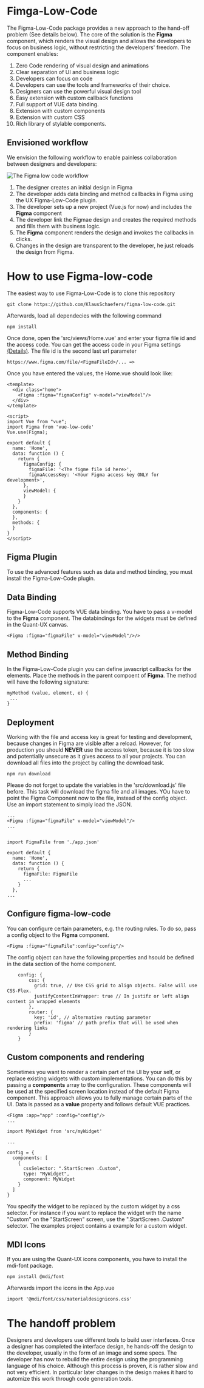 # Fimga-Low-Code
The Figma-Low-Code package provides a new approach to the hand-off problem (See details below). The core of the solution is the **Figma** component,
which renders the visual design and allows the developers to focus on business logic, without restricting the developers' freedom. The component enables:

1. Zero Code rendering of visual design and animations
2. Clear separation of UI and business logic
3. Developers can focus on code
4. Developers can use the tools and frameworks of their choice.
5. Designers can use the powerful visual design tool
6. Easy extension with custom callback functions
7. Full support of VUE data binding.
8. Extension with custom components
9. Extension with custom CSS
10. Rich library of stylable components.

## Envisioned workflow

We envision the following workflow to enable painless collaboration between designers and developers:

![The Figma low code workflow](assets/Workflow.png "Figma-Low-Code workflow")

1. The designer creates an initial design in Figma
2. The developer adds data binding and method callbacks in Figma using the UX Figma-Low-Code plugin.
3. The developer sets up a new project (Vue.js for now) and includes the **Figma** component
4. The developer link the Figmae design and creates the required methods and fills them with business logic.
5. The **Figma**  component renders the design and invokes the callbacks in clicks.
6. Changes in the design are transparent to the developer, he just reloads the design from Figma.


# How to use Figma-low-code

The easiest way to use Figma-Low-Code is to clone this repository

```
git clone https://github.com/KlausSchaefers/figma-low-code.git
```

Afterwards, load all dependecies with the following command

```
npm install
```

Once done, open the 'src/views/Home.vue' and enter your figma file id and the access code. You can
get the access code in your Figma settings [(Details)](https://www.figma.com/developers/api#access-tokens).
The file id is the second last url parameter

```
https://www.figma.com/file/<FigmaFileId>/... =>
```

Once you have entered the values, the Home.vue should look like:

```
<template>
  <div class="home">
    <Figma :figma="figmaConfig" v-model="viewModel"/>
  </div>
</template>

<script>
import Vue from "vue";
import Figma from 'vue-low-code'
Vue.use(Figma);

export default {
  name: 'Home',
  data: function () {
    return {
      figmaConfig: {
        figmaFile: '<The figme file id here>',
        figmaAccessKey: '<Your Figma access key ONLY for development>',
      },
      viewModel: {
      }
    }
  },
  components: {
  },
  methods: {
  }
}
</script>

```


## Figma Plugin

To use the advanced features such as data and method binding, you must install the Figma-Low-Code plugin.

## Data Binding

Figma-Low-Code supports VUE data binding. You have to pass a v-model to the **Figma** component. The databindings for the
widgets must be defined in the Quant-UX canvas.

```
<Figma :figma="figmaFile" v-model="viewModel"/>/>
```

## Method Binding

In the Figma-Low-Code plugin you can define javascript callbacks for the elements. Place the methods in the parent compoent of **Figma**. The method will have the following signature:

```
myMethod (value, element, e) {
 ...
}
```


## Deployment

Working with the file and access key is great for testing and development, because changes in Figma are visible after a reload.
However, for production you should **NEVER** use the access token, because it is too slow and potentially unsecure as it gives access
to all your projects. You can download all files into the project by calling the download task.

```
npm run download
```

Please do not forget to update the variables in the 'src/download.js' file before. This task will download the figma file and all images. YOu have to point the Figma Component now to the file, instead of the config object. Use an import statement to simply load the JSON.

```
...
<Figma :figma="figmaFile" v-model="viewModel"/>
...


import FigmaFile from './app.json'

export default {
  name: 'Home',
  data: function () {
    return {
      figmaFile: FigmaFile
      ...
    }
  },
...

```


## Configure figma-low-code

You can configure certain parameters, e.g. the routing rules. To do so, pass a config object to the
**Figma** component.

```
<Figma :figma="figmaFile":config="config"/>
```

The config object can have the following properties and hsould be defined in the data section of the home component.

```
    config: {
        css: {
          grid: true, // Use CSS grid to align objects. False will use CSS-Flex.
          justifyContentInWrapper: true // In justifz or left align content in wrapped elements
        },
        router: {
          key: 'id', // alternative routing parameter
          prefix: 'figma' // path prefix that will be used when rendering links
        }
    }
```


## Custom components and rendering

Sometimes you want to render a certain part of the UI by your self, or replace existing widgets with custom implementations.
You can do this by passing a **components** array to the configuration. These components will be used at the specified screen
location instead of the default Figma component. This approach allows you to fully manage certain parts of the UI. Data is passed
as a **value** property and follows default VUE practices.

```
<Figma :app="app" :config="config"/>
...

import MyWidget from 'src/myWidget'

...

config = {
  components: [
    {
      cssSelector: ".StartScreen .Custom",
      type: "MyWidget",
      component: MyWidget
    }
  ]
}
```

You specify the widget to be replaced by the custom widget by a css selector. For instance if you want to replace the
widget with the name "Custom" on the "StartScreen" screen, use the ".StartScreen .Custom" selector. The examples project
contains a example for a custom widget.


## MDI Icons

If you are using the Quant-UX icons components, you have to install the mdi-font package.

```
npm install @mdi/font
```

Afterwards import the icons in the App.vue

```
import '@mdi/font/css/materialdesignicons.css'
```


# The handoff problem
Designers and developers use different tools to build user interfaces. Once a designer has completed the interface design, he hands-off the design to the developer, usually in the form of an image and some specs.
The developer has now to rebuild the entire design using the programming language of his choice.
Although this process is proven, it is rather slow and not very efficient. In particular later changes in
the design makes it hard to automize this work through code generation tools.
